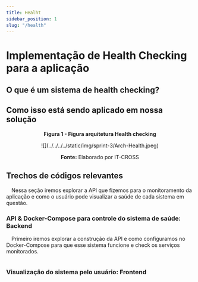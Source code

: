```yaml
---
title: Healht
sidebar_position: 1
slug: "/health"
---
```


# Implementação de Health Checking para a aplicação

## O que é um sistema de health checking?

## Como isso está sendo aplicado em nossa solução

<p align="center"><b> Figura 1 - Figura arquitetura Health checking</b></p>
<div align="center">
  ![](../../../../static/img/sprint-3/Arch-Health.jpeg)
  <p><b>Fonte:</b> Elaborado por IT-CROSS</p>
</div>

## Trechos de códigos relevantes

&emsp;Nessa seção iremos explorar a API que fizemos para o monitoramento da aplicação e como o usuário pode visualizar a saúde de cada sistema em questão.

### API & Docker-Compose para controle do sistema de saúde: Backend

&emsp;Primeiro iremos explorar a construção da API e como configuramos no Docker-Compose para que esse sistema funcione e check os serviços monitorados.

```python
```

### Visualização do sistema pelo usuário: Frontend 